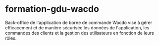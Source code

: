 # formation-gdu-wacdo
Back-office de l'application de borne de commande Wacdo vise à gérer efficacement et de manière sécurisée les données de l'application, les commandes des clients et la gestion des utilisateurs en fonction de leurs rôles.
